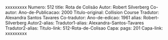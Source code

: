 xxxxxxxxx
Numero: 512
title: Rota de Colisão
Autor: Robert Silverberg
Co-autor: 
Ano-de-Publicacao: 2000
Titulo-original: Collision Course
Tradutor: Alexandra Santos Tavares
Co-tradutor: 
Ano-de-edicao: 1961
alias: Robert-Silverberg
Autor2-alias: 
Tradutor1-alias: Alexandra-Santos-Tavares
Tradutor2-alias: 
Titulo-link: 512-Rota-de-Colisao
Capa: 
pags: 201
Capa-link: 
xxxxxxxxx